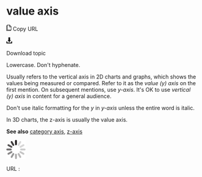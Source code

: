 # value axis

![Copy URL](media/value-axis/Copy.png)
Copy URL

![Download](media/value-axis/Download.png)

Download topic

Lowercase. Don't hyphenate.

Usually
refers to the vertical axis in 2D charts and graphs, which shows
the values being measured or compared. Refer to it as the *value (y) axis* on the first mention. On subsequent mentions, use *y-axis*. It's OK to use *vertical (y) axis* in content for a general audience.

Don't use italic formatting for the *y* in *y-axis* unless the entire word is italic.

In 3D charts, the z-axis is usually the value axis. 

**See also** [category axis](https://worldready.cloudapp.net/Styleguide/Read?id=2700&topicid=33517), [z-axis](https://worldready.cloudapp.net/Styleguide/Read?id=2700&topicid=28863)

![In progress](media/value-axis/activity-large.gif)

URL :
